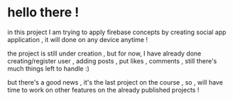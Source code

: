 # hello there ! 

 in this project I am trying to apply firebase concepts by creating social app application , it will done on any device anytime !

 the project is still under creation , but for now, I have already done creating/register user , adding posts , put likes , comments , still there's much things left to handle :)

but there's a good news , it's the last project on the course , so , will have time to work on other features on the already published projects !

